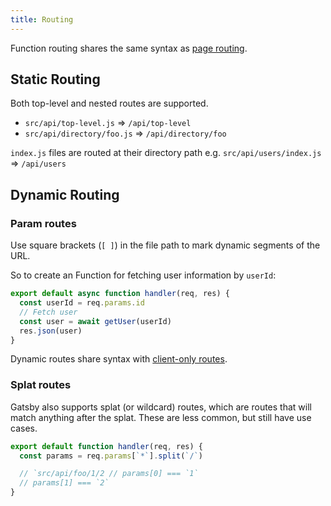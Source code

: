 ```yaml
---
title: Routing
---
```


Function routing shares the same syntax as [page routing](/docs/reference/routing/file-system-route-api/).

## Static Routing

Both top-level and nested routes are supported.

- `src/api/top-level.js` => `/api/top-level`
- `src/api/directory/foo.js` => `/api/directory/foo`

`index.js` files are routed at their directory path e.g. `src/api/users/index.js` => `/api/users`

## Dynamic Routing

### Param routes

Use square brackets (`[ ]`) in the file path to mark dynamic segments of the URL.

So to create an Function for fetching user information by `userId`:

```js:title=src/api/users/[id].js
export default async function handler(req, res) {
  const userId = req.params.id
  // Fetch user
  const user = await getUser(userId)
  res.json(user)
}
```

Dynamic routes share syntax with [client-only routes](/docs/reference/routing/file-system-route-api/#creating-client-only-routes).

### Splat routes

Gatsby also supports splat (or wildcard) routes, which are routes that will match anything after the splat. These are less common, but still have use cases.

```js:title=src/api/foo/[...].js
export default function handler(req, res) {
  const params = req.params[`*`].split(`/`)

  // `src/api/foo/1/2 // params[0] === `1`
  // params[1] === `2`
}
```
